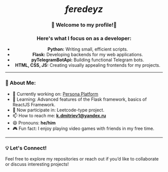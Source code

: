 <h1 align="center">
  <i>feredeyz</i>
</h1>

<div align="center">
  <h3>
    🌟 Welcome to my profile!🌟
  </h3> 
    <h3>
      Here's what I focus on as a developer:
    </h3>
    
  
  
  <ul>
    <li><b>Python:</b> Writing small, efficient scripts.</li>
    <li><b>Flask:</b> Developing backends for my web applications.</li>
    <li><b>pyTelegramBotApi:</b> Building functional Telegram bots.</li>
    <li><b>HTML, CSS, JS:</b> Creating visually appealing frontends for my projects.</li>
  </ul>
</div>

---

### 🌱 About Me:
- 🔭 Currently working on: [Persona Platform](https://github.com/feredeyz/persona.git)
- 🚀 Learning: Advanced features of the Flask framework, basics of ReactJS Framework.
- 🤝 Now participate in: Leetcode-type project.
- 📫 How to reach me: **k.dmitriev1@yandex.ru**
- 😄 Pronouns: **he/him**
- 🎮 Fun fact: I enjoy playing video games with friends in my free time.

---

### 💡 Let's Connect!
Feel free to explore my repositories or reach out if you’d like to collaborate or discuss interesting projects!

